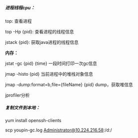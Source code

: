 ##### 进程线程cpu：

top: 查看进程

top -Hp {pid}: 查看进程的线程信息

jstack {pid}: 获取java进程的线程信息

**内存：**

jstat -gc {pid} {time} 一段时间打印一次gc信息

jmap -histo {pid} 当前进程中的堆栈对象信息

jmap -dump:format=b,file={fileName} {pid} dump，获取堆信息

jprofiler分析

##### 复制文件到本地：

yum install openssh-clients

scp youpin-gc.log Administrator@10.224.216.58:/d:/

